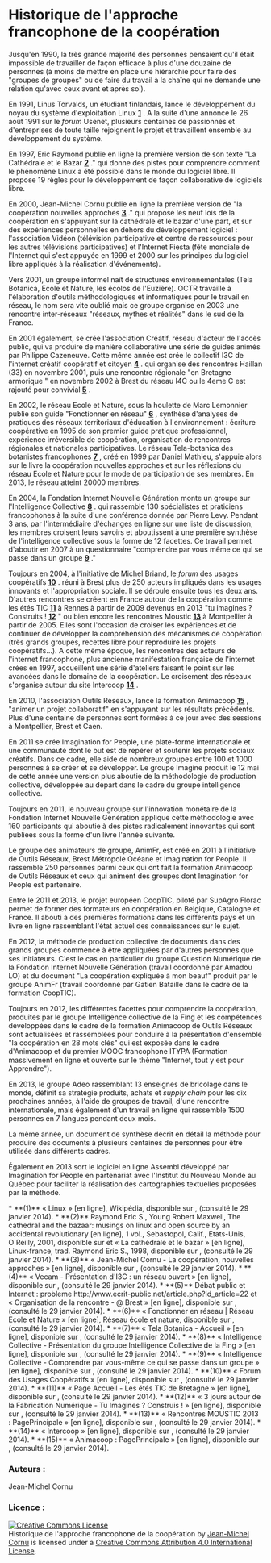 # Historique de l'approche francophone de la coopération
Jusqu'en 1990, la très grande majorité des personnes pensaient qu'il était impossible de travailler de façon efficace à plus d'une douzaine de personnes (à moins de mettre en place une hiérarchie pour faire des "groupes de groupes" ou de faire du travail à la chaîne qui ne demande une relation qu'avec ceux avant et après soi).

En 1991, Linus Torvalds, un étudiant finlandais, lance le développement du noyau du système d'exploitation Linux **[1](#note)** . A la suite d'une annonce le 26 août 1991 sur le *forum* Usenet, plusieurs centaines de passionnés et d'entreprises de toute taille rejoignent le projet et travaillent ensemble au développement du système.

En 1997, Eric Raymond publie en ligne la première version de son texte "La Cathédrale et le Bazar **[2](#note)** ." qui donne des pistes pour comprendre comment le phénomène Linux a été possible dans le monde du logiciel libre. Il propose 19 règles pour le développement de façon collaborative de logiciels libre. 

En 2000, Jean-Michel Cornu  publie en ligne la première version de "la coopération nouvelles approches **[3](#note)** ." qui propose les neuf lois de la coopération en s'appuyant sur la cathédrale et le bazar d'une part, et sur des expériences personnelles en dehors du développement logiciel : l'association Vidéon (télévision participative et centre de ressources pour les autres télévisions participatives) et l'Internet Fiesta (fête mondiale de l'Internet qui s'est appuyée en 1999 et 2000 sur les principes du logiciel libre appliqués à la réalisation d'événements).

Vers 2001, un groupe informel naît de structures environnementales (Tela Botanica, Ecole et Nature, les écolos de l'Euzière). OCTR travaille à l'élaboration d'outils méthodologiques et informatiques pour le travail en réseau, le nom sera vite oublié mais ce groupe organise en 2003 une rencontre inter-réseaux "réseaux, mythes et réalités" dans le sud de la France. 

En 2001 également, se crée l'association Créatif, réseau d'acteur de l'accès public, qui va produire de manière collaborative une série de guides animés par Philippe Cazeneuve. Cette même année est crée le collectif I3C de l'internet créatif coopératif et citoyen **[4](#note)** . qui organise des rencontres Haillan (33) en novembre 2001,  puis une rencontre régionale "en Bretagne armorique " en novembre 2002 à Brest du réseau I4C ou le 4eme C est rajouté pour convivial  **[5](#note)** .

En 2002, le réseau Ecole et Nature, sous la houlette de Marc Lemonnier publie son guide "Fonctionner en réseau" **[6](#note)** , synthèse d'analyses de pratiques des réseaux territoriaux d'éducation à l'environnement : écriture coopérative en 1995 de son premier guide pratique professionnel, expérience irréversible de coopération, organisation de rencontres régionales et nationales participatives.
Le réseau Tela-botanica des botanistes francophones **[7](#note)** , créé en 1999 par Daniel Mathieu, s'appuie alors sur le livre la coopération nouvelles approches et sur les réflexions du réseau Ecole et Nature pour le mode de participation de ses membres. En 2013, le réseau atteint 20000 membres.

En 2004, la Fondation Internet Nouvelle Génération monte un groupe sur l'Intelligence Collective **[8](#note)** . qui rassemble 130 spécialistes et praticiens francophones à la suite d'une conférence donnée par Pierre Levy. Pendant 3 ans, par l'intermédiaire d'échanges en ligne sur une liste de discussion, les membres croisent leurs savoirs et aboutissent à une première synthèse de l'intelligence collective sous la forme de 12 facettes. Ce travail permet d'aboutir en 2007 à un questionnaire "comprendre par vous même ce qui se passe dans un groupe **[9](#note)** ."

Toujours en 2004, à l'initiative de Michel Briand, le *forum* des usages coopératifs **[10](#note)** . réuni à Brest plus de 250 acteurs impliqués dans les usages innovants et l'appropriation sociale. Il se déroule ensuite tous les deux ans. D'autres rencontres se créent en France autour de la coopération comme les étés TIC **[11](#note)** à Rennes à partir de 2009 devenus en 2013 "tu imagines ? Construits ! **[12](#note)** " ou bien encore les rencontres Moustic **[13](#note)** à Montpellier à partir de 2005. Elles sont l'occasion de croiser les expériences et de continuer de développer la compréhension des mécanismes de coopération (très grands groupes, recettes libre pour reproduire les projets coopératifs...). A cette même époque, les rencontres des acteurs de l'internet francophone, plus ancienne manifestation française de l'internet crées en 1997, accueillent une série d'ateliers faisant le point sur les avancées dans le domaine de la coopération. Le croisement des réseaux s'organise autour du site Intercoop **[14](#note)** .

En 2010, l'association Outils Réseaux, lance la formation Animacoop **[15](#note)** , "animer un projet collaboratif" en s'appuyant sur les résultats précédents. Plus d'une centaine de personnes sont formées à ce jour avec des sessions à Montpellier, Brest et Caen.

En 2011 se crée Imagination for People, une plate-forme internationale et une communauté dont le but est de repérer et soutenir les projets sociaux créatifs. Dans ce cadre, elle aide de nombreux groupes entre 100 et 1000 personnes à se créer et se développer. Le groupe Imagine produit le 12 mai de cette année une version plus aboutie de la méthodologie de production collective, développée au départ dans le cadre du groupe intelligence collective.

Toujours en 2011, le nouveau groupe sur l'innovation monétaire de la Fondation Internet Nouvelle Génération applique cette méthodologie avec 160 participants qui aboutie à des pistes radicalement innovantes qui sont publiées sous la forme d'un livre l'année suivante.

Le groupe des animateurs de groupe, AnimFr, est créé en 2011 à l'initiative de Outils Réseaux, Brest Métropole Océane et Imagination for People. Il rassemble 250 personnes parmi ceux qui ont fait la formation Animacoop de Outils Réseaux et ceux qui animent des groupes dont Imagination for People est partenaire.

Entre le 2011 et 2013, le projet européen CoopTIC, piloté par SupAgro Florac permet de former des formateurs en coopération en Belgique, Catalogne et France. Il abouti à des premières formations dans les différents pays et un livre en ligne rassemblant l'état actuel des connaissances sur le sujet.

En 2012, la méthode de production collective de documents dans des grands groupes commence à être appliquées par d'autres personnes que ses initiateurs. C'est le cas en particulier du groupe Question Numérique de la Fondation Internet Nouvelle Génération (travail coordonné par Amadou LO) et du document "La coopération expliquée à mon beauf" produit par le groupe AnimFr (travail coordonné par Gatien Bataille dans le cadre de la formation CoopTIC).

Toujours en 2012, les différentes facettes pour comprendre la coopération, produites par le groupe Intelligence collective de la Fing et les compétences développées dans le cadre de la formation Animacoop de Outils Réseaux sont actualisées et rassemblées pour conduire à la présentation d'ensemble "la coopération en 28 mots clés" qui est exposée dans le cadre d'Animacoop et du premier MOOC francophone ITYPA (Formation massivement en ligne et ouverte sur le thème "Internet, tout y est pour Apprendre").

En 2013, le groupe Adeo rassemblant 13 enseignes de bricolage dans le monde, définit sa stratégie produits, achats et *supply chain* pour les dix prochaines années, à l'aide de groupes de travail, d'une rencontre internationale, mais également d'un travail en ligne qui rassemble 1500 personnes en 7 langues pendant deux mois.

La même année, un document de synthèse décrit en détail la méthode pour produire des documents à plusieurs centaines de personnes pour être utilisée dans différents cadres.

Également en 2013 sort le logiciel en ligne Assembl développé par Imagination for People en partenariat avec l'Institut du Nouveau Monde au Québec pour faciliter la réalisation des cartographies textuelles proposées par la méthode.

 <a id="note">
* **(1)** « Linux » [en ligne], Wikipédia, disponible sur <http://fr.wikipedia.org/wiki/Linux>, (consulté le 29 janvier 2014).
* **(2)** Raymond Eric S., Young Robert Maxwell, The cathedral and the bazaar: musings on linux and open source by an accidental revolutionary [en ligne], 1 vol., Sebastopol, Calif., Etats-Unis, O'Reilly, 2001, disponible sur <http://www.catb.org/~esr/writings/cathedral-bazaar/cathedral-bazaar/> et  « La cathédrale et le bazar » [en ligne], Linux-france, trad. Raymond Eric S., 1998, disponible sur <http://www.linux-france.org/article/these/cathedrale-bazar/cathedrale-bazar_monoblock.html>, (consulté le 29 janvier 2014).
* **(3)** « Jean-Michel Cornu - La coopération, nouvelles approches » [en ligne], disponible sur <http://www.cornu.eu.org/texts/cooperation>, (consulté le 29 janvier 2014).
* **(4)**  « Vecam - Présentation d'I3C : un réseau ouvert » [en ligne], disponible sur <http://vecam.org/article8.html>, (consulté le 29 janvier 2014).
* **(5)** Débat public et Internet : probleme http://www.ecrit-public.net/article.php?id_article=22  et « Organisation de la rencontre - @ Brest » [en ligne], disponible sur <http://a-brest.net/rubrique16.html>, (consulté le 29 janvier 2014).
* **(6)** « Fonctionner en réseau | Réseau Ecole et Nature » [en ligne], Réseau école et nature, disponible sur <http://reseauecoleetnature.org/fiche-ressource/fonctionner-en-r-seau-23-09-2009.html>, (consulté le 29 janvier 2014).
* **(7)**  « Tela Botanica - Accueil » [en ligne], disponible sur <http://www.tela-botanica.org/site:accueil>, (consulté le 29 janvier 2014).
* **(8)** « Intelligence Collective - Présentation du groupe Intelligence Collective de la Fing » [en ligne], disponible sur <http://ic.fing.org/texts/presentation>, (consulté le 29 janvier 2014).
* **(9)** « Intelligence Collective - Comprendre par vous-même ce qui se passe dans un groupe » [en ligne], disponible sur <http://ic.fing.org/news/comprendre-par-vous-meme-ce-qui-se-passe-dans-un-groupe>, (consulté le 29 janvier 2014).
* **(10)** « Forum des Usages Coopératifs » [en ligne], disponible sur <http://forum-usages-cooperatifs.net/index.php?title=Accueil>, (consulté le 29 janvier 2014).
* **(11)** « Page Accueil - Les étés TIC de Bretagne » [en ligne], disponible sur <http://www.lesetestic.com/>, (consulté le 29 janvier 2014).
* **(12)** « 3 jours autour de la Fabrication Numérique - Tu Imagines ? Construis ! » [en ligne], disponible sur <http://imaginesconstruis.wikidot.com/>, (consulté le 29 janvier 2014).
* **(13)** « Rencontres MOUSTIC 2013 : PagePrincipale » [en ligne], disponible sur <http://moustic.info/2013/wakka.php?wiki=PagePrincipale>, (consulté le 29 janvier 2014).
* **(14)** « Intercoop » [en ligne], disponible sur <http://www.intercoop.info/index.php/Accueil>, (consulté le 29 janvier 2014).
* **(15)** « Animacoop : PagePrincipale » [en ligne], disponible sur <http://animacoop.net/wakka.php?wiki=PagePrincipale>, (consulté le 29 janvier 2014).


### Auteurs :
Jean-Michel Cornu
### Licence : 
<a rel="license" href="http://creativecommons.org/licenses/by/4.0/"><img alt="Creative Commons License" style="border-width:0" src="https://i.creativecommons.org/l/by/4.0/88x31.png" /></a><br /><span xmlns:dct="http://purl.org/dc/terms/" href="http://purl.org/dc/dcmitype/Text" property="dct:title" rel="dct:type">Historique de l'approche francophone de la coopération</span> by <a xmlns:cc="http://creativecommons.org/ns#" href="http://ebook.coop-tic.eu/francais/wakka.php?wiki=HistoriqueDeL039approcheFrancophoneDeLa" property="cc:attributionName" rel="cc:attributionURL">Jean-Michel Cornu</a> is licensed under a <a rel="license" href="http://creativecommons.org/licenses/by/4.0/">Creative Commons Attribution 4.0 International License</a>.
